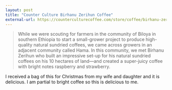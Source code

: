 ```yaml
---
layout: post
title: "Counter Culture Birhanu Zerihun Coffee"
external-url: https://counterculturecoffee.com/store/coffee/birhanu-zerihun
---
```

 
> While we were scouting for farmers in the community of Biloya in southern Ethiopia to start a small-grower project to produce high-quality natural sundried coffees, we came across growers in an adjacent community called Hama. In this community, we met Birhanu Zerihun who built an impressive set-up for his natural sundried coffees on his 10 hectares of land—and created a super-juicy coffee with bright notes raspberry and strawberry. 

I received a bag of this for Christmas from my wife and daughter and it is delicious. I am partial to bright coffee so this is delicious to me. 